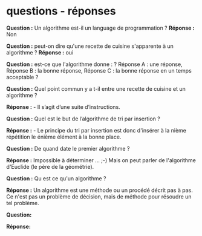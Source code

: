 # questions - réponses

**Question :** Un algorithme est-il un language de programmation ? **Réponse :** Non

**Question :** peut-on dire qu'une recette de cuisine s'apparente à un algorithme ? **Réponse :** oui

**Question :** est-ce que l'algorithme donne : ? Réponse A : une réponse, Réponse B : la bonne réponse, Réponse C : la bonne réponse en un temps acceptable ?

**Question :** Quel point commun y a t-il entre une recette de cuisine et un algorithme ?

**Réponse :** - Il s’agit d’une suite d’instructions.

**Question :** Quel est le but de l’algorithme de tri par insertion ?

**Réponse :** - Le principe du tri par insertion est donc d'insérer à la nième répétition le énième élément à la bonne place.

**Question :** De quand date le premier algorithme ?

**Réponse :** Impossible à déterminer ... ;-) Mais on peut parler de l'algorithme d'Euclide (le père de la géométrie).

**Question :** Qu est ce qu'un algorithme ?

**Réponse :** Un algorithme est une méthode ou un procédé décrit pas à pas. Ce n'est pas un problème de décision, mais                                  de méthode pour résoudre un tel problème.

**Question:**

**Réponse:**